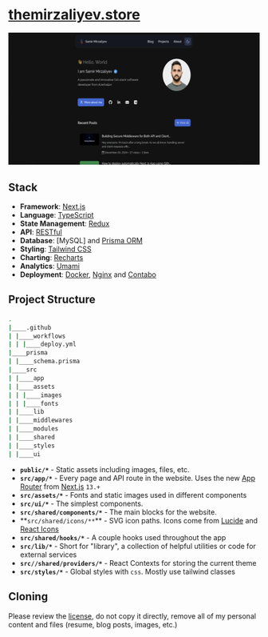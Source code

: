 # [themirzaliyev.store](https://themirzaliyev.store)

<picture>
  <source media="(prefers-color-scheme: dark)" srcset="./public/opengraph-image.png">
  <source media="(prefers-color-scheme: light)" srcset="./preview.png">
  <img alt="Website preview" src="./public/opengraph-image.png">
</picture>

## Stack

- **Framework**: [Next.js](https://nextjs.org/)
- **Language**: [TypeScript](https://www.typescriptlang.org/)
- **State Management**: [Redux](https://redux.js.org/)
- **API**: [RESTful](https://en.wikipedia.org/wiki/Representational_state_transfer)
- **Database**: [MySQL] and [Prisma ORM](https://prisma.io/)
- **Styling**: [Tailwind CSS](https://tailwindcss.com/)
- **Charting**: [Recharts](https://recharts.org/)
- **Analytics**: [Umami](https://umami.is/)
- **Deployment**: [Docker](https://www.docker.com/), [Nginx](https://www.nginx.com/) and [Contabo](https://contabo.com)

## Project Structure

```bash
.
|____.github
| |____workflows
| | |____deploy.yml
|____prisma
| |____schema.prisma
|____src
| |____app
| |____assets
| | |____images
| | |____fonts
| |____lib
| |____middlewares
| |____modules
| |____shared
| |____styles
| |____ui
```

- **`public/*`** - Static assets including images, files, etc.
- **`src/app/*`** - Every page and API route in the website. Uses the new [App Router](https://beta.nextjs.org/docs/getting-started#introducing-the-app-router) from [Next.js](https://nextjs.org/) `13.+`
- **`src/assets/*`** - Fonts and static images used in different components
- **`src/ui/*`** - The simplest components.
- **`src/shared/components/*`** - The main blocks for the website.
- **`src/shared/icons/**`\*\* - SVG icon paths. Icons come from [Lucide](https://lucide.dev/) and [React Icons](https://react-icons.github.io/react-icons/)
- **`src/shared/hooks/*`** - A couple hooks used throughout the app
- **`src/lib/*`** - Short for "library", a collection of helpful utilities or code for external services
- **`src//shared/providers/*`** - React Contexts for storing the current theme
- **`src/styles/*`** - Global styles with `css`. Mostly use tailwind classes

## Cloning

Please review the [license](https://github.com/themrzlyv/store-web/blob/main/LICENSE), do not copy it directly, remove all of my personal content and files (resume, blog posts, images, etc.)
